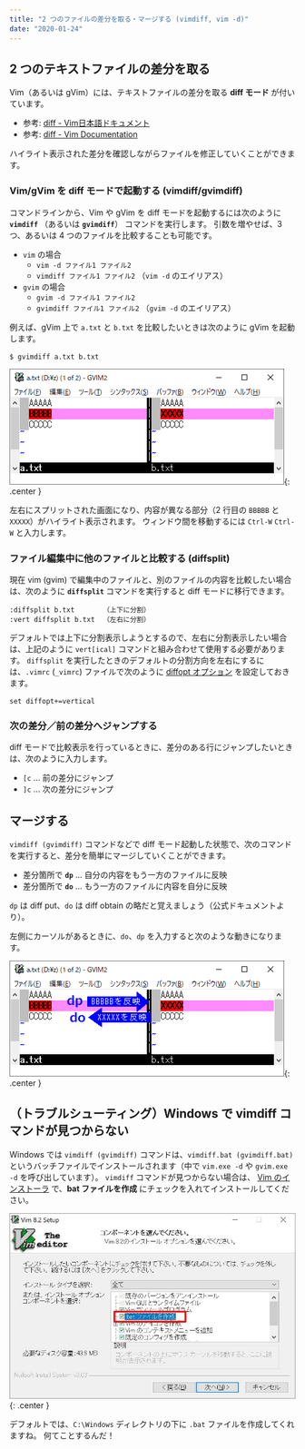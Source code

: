 ```yaml
---
title: "2 つのファイルの差分を取る・マージする (vimdiff, vim -d)"
date: "2020-01-24"
---
```


2 つのテキストファイルの差分を取る
----

Vim（あるいは gVim）には、テキストファイルの差分を取る **diff モード** が付いています。

- 参考: [diff - Vim日本語ドキュメント](https://vim-jp.org/vimdoc-ja/diff.html)
- 参考: [diff - Vim Documentation](https://vim-jp.org/vimdoc-en/diff.html)

ハイライト表示された差分を確認しながらファイルを修正していくことができます。


### Vim/gVim を diff モードで起動する (vimdiff/gvimdiff)

コマンドラインから、Vim や gVim を diff モードを起動するには次のように **`vimdiff`** （あるいは **`gvimdiff`**） コマンドを実行します。
引数を増やせば、3 つ、あるいは 4 つのファイルを比較することも可能です。

- `vim` の場合
    - `vim -d ファイル1 ファイル2`
    - `vimdiff ファイル1 ファイル2` （`vim -d` のエイリアス）
- `gvim` の場合
    - `gvim -d ファイル1 ファイル2`
    - `gvimdiff ファイル1 ファイル2` （`gvim -d` のエイリアス）

例えば、gVim 上で `a.txt` と `b.txt` を比較したいときは次のように gVim を起動します。

```
$ gvimdiff a.txt b.txt
```

![vimdiff-001.png](./vimdiff-001.png){: .center }

左右にスプリットされた画面になり、内容が異なる部分（2 行目の `BBBBB` と `XXXXX`）がハイライト表示されます。
ウィンドウ間を移動するには `Ctrl-W` `Ctrl-W` と入力します。


### ファイル編集中に他のファイルと比較する (diffsplit)

現在 vim (gvim) で編集中のファイルと、別のファイルの内容を比較したい場合は、次のように **`diffsplit`** コマンドを実行すると diff モードに移行できます。

```
:diffsplit b.txt       （上下に分割）
:vert diffsplit b.txt  （左右に分割）
```

デフォルトでは上下に分割表示しようとするので、左右に分割表示したい場合は、上記のように `vert[ical]` コマンドと組み合わせて使用する必要があります。
`diffsplit` を実行したときのデフォルトの分割方向を左右にするには、`.vimrc` (`_vimrc`) ファイルで次のように [diffopt オプション](https://vim-jp.org/vimdoc-ja/options.html#'diffopt') を設定しておきます。

```vimrc
set diffopt+=vertical
```

### 次の差分／前の差分へジャンプする

diff モードで比較表示を行っているときに、差分のある行にジャンプしたいときは、次のように入力します。

- `[c` ... 前の差分にジャンプ
- `]c` ... 次の差分にジャンプ


マージする
----

`vimdiff (gvimdiff)` コマンドなどで diff モード起動した状態で、次のコマンドを実行すると、差分を簡単にマージしていくことができます。

- 差分箇所で **`dp`** ... 自分の内容をもう一方のファイルに反映
- 差分箇所で **`do`** ... もう一方のファイルに内容を自分に反映

`dp` は diff put、`do` は diff obtain の略だと覚えましょう（公式ドキュメントより）。

左側にカーソルがあるときに、`do`、`dp` を入力すると次のような動きになります。

![vimdiff-002.png](./vimdiff-002.png){: .center }


（トラブルシューティング）Windows で vimdiff コマンドが見つからない
----

Windows では `vimdiff (gvimdiff)` コマンドは、`vimdiff.bat (gvimdiff.bat)` というバッチファイルでインストールされます（中で `vim.exe -d` や `gvim.exe -d` を呼び出しています）。
`vimdiff` コマンドが見つからない場合は、 [Vim のインストーラ](https://www.vim.org/download.php#pc) で、**bat ファイルを作成** にチェックを入れてインストールしてください。

![vimdiff-003.jpg](./vimdiff-003.jpg){: .center }

デフォルトでは、`C:\Windows` ディレクトリの下に `.bat` ファイルを作成してくれますね。
何てことするんだ！

